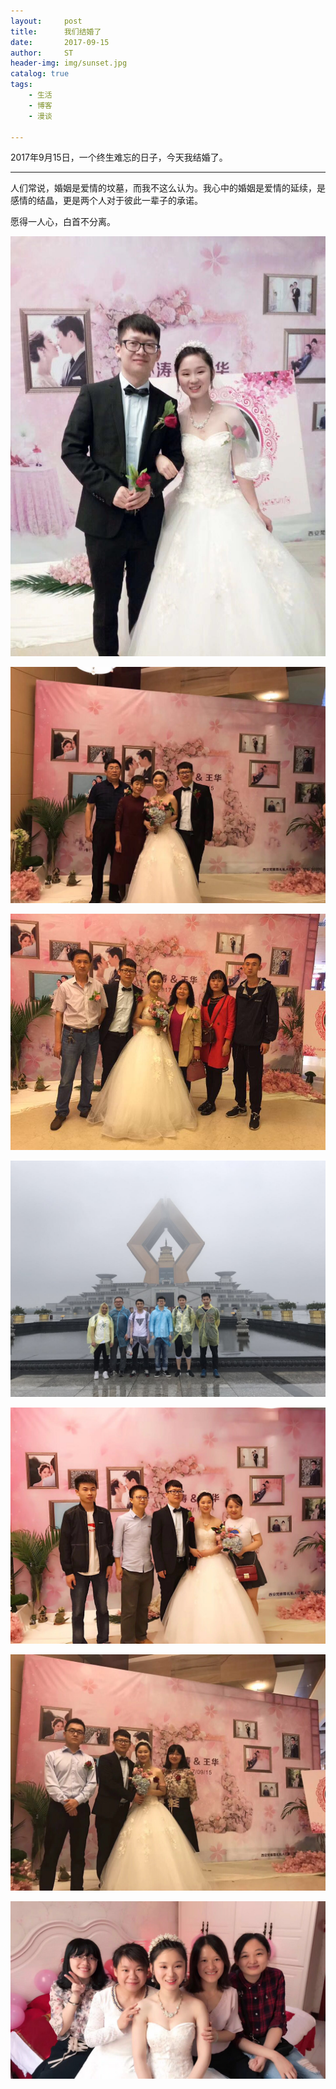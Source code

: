 ```yaml
---
layout:     post
title:      我们结婚了
date:       2017-09-15
author:     ST
header-img: img/sunset.jpg
catalog: true
tags:
    - 生活
    - 博客
    - 漫谈
    
---
```


2017年9月15日，一个终生难忘的日子，今天我结婚了。

***

人们常说，婚姻是爱情的坟墓，而我不这么认为。我心中的婚姻是爱情的延续，是感情的结晶，更是两个人对于彼此一辈子的承诺。

愿得一人心，白首不分离。

![我们](/img/post/M4.jpg "我们")

![一家四口](/img/post/M6.jpg)

![一大家子](/img/post/M7.jpg)

![远道而来的兄弟们](/img/post/M1.jpg)

![兄弟姐妹](/img/post/M2.jpg)

![伴郎伴娘](/img/post/M3.jpg)

![闺蜜团](/img/post/M5.jpg)
